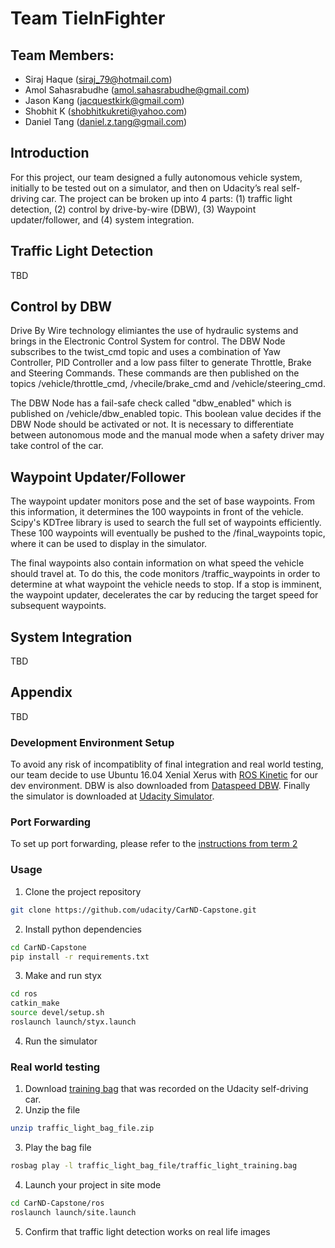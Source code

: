# Team TieInFighter

## Team Members:
* Siraj Haque (siraj_79@hotmail.com)
* Amol Sahasrabudhe (amol.sahasrabudhe@gmail.com)
* Jason Kang (jacquestkirk@gmail.com)
* Shobhit K (shobhitkukreti@yahoo.com)
* Daniel Tang (daniel.z.tang@gmail.com)

## Introduction

For this project, our team designed a fully autonomous vehicle system, initially to be tested out on a simulator, and then on Udacity’s real self-driving car. The project can be broken up into 4 parts: (1) traffic light detection, (2) control by drive-by-wire (DBW), (3) Waypoint updater/follower, and (4) system integration.

## Traffic Light Detection

TBD

## Control by DBW
Drive By Wire technology elimiantes the use of hydraulic systems  and brings in the Electronic Control System for control. The DBW Node subscribes to the twist_cmd topic and uses a combination of Yaw Controller, PID Controller and a low pass filter to generate Throttle, Brake and Steering Commands. These commands are then published on the topics 
/vehicle/throttle_cmd, /vhecile/brake_cmd and /vehicle/steering_cmd. 

The DBW Node has a fail-safe check called "dbw_enabled" which is published on /vehicle/dbw_enabled topic. This boolean value decides if the DBW Node should be activated or not. It is necessary to differentiate between autonomous mode and the manual mode when a safety driver may take control of the car. 

## Waypoint Updater/Follower

The waypoint updater monitors pose and the set of base waypoints. From this information, it determines the 100 waypoints in front of the vehicle. Scipy's KDTree library is used to search the full set of waypoints efficiently. These 100 waypoints will eventually be pushed to the /final_waypoints topic, where it can be used to display in the simulator. 

The final waypoints also contain information on what speed the vehicle should travel at. To do this, the code monitors /traffic_waypoints in order to determine at what waypoint the vehicle needs to stop. If a stop is imminent, the waypoint updater, decelerates the car by reducing the target speed for subsequent waypoints. 

## System Integration

TBD 
## Appendix

TBD

### Development Environment Setup

To avoid any risk of incompatiblity of final integration and real world testing, our team decide to use Ubuntu 16.04 Xenial Xerus with [ROS Kinetic](http://wiki.ros.org/kinetic/Installation/Ubuntu) for our dev environment. DBW is also downloaded from [Dataspeed DBW](https://bitbucket.org/DataspeedInc/dbw_mkz_ros). Finally the simulator is downloaded at [Udacity Simulator](https://github.com/udacity/CarND-Capstone/releases).

### Port Forwarding
To set up port forwarding, please refer to the [instructions from term 2](https://classroom.udacity.com/nanodegrees/nd013/parts/40f38239-66b6-46ec-ae68-03afd8a601c8/modules/0949fca6-b379-42af-a919-ee50aa304e6a/lessons/f758c44c-5e40-4e01-93b5-1a82aa4e044f/concepts/16cf4a78-4fc7-49e1-8621-3450ca938b77)

### Usage

1. Clone the project repository
```bash
git clone https://github.com/udacity/CarND-Capstone.git
```

2. Install python dependencies
```bash
cd CarND-Capstone
pip install -r requirements.txt
```
3. Make and run styx
```bash
cd ros
catkin_make
source devel/setup.sh
roslaunch launch/styx.launch
```
4. Run the simulator

### Real world testing
1. Download [training bag](https://s3-us-west-1.amazonaws.com/udacity-selfdrivingcar/traffic_light_bag_file.zip) that was recorded on the Udacity self-driving car.
2. Unzip the file
```bash
unzip traffic_light_bag_file.zip
```
3. Play the bag file
```bash
rosbag play -l traffic_light_bag_file/traffic_light_training.bag
```
4. Launch your project in site mode
```bash
cd CarND-Capstone/ros
roslaunch launch/site.launch
```
5. Confirm that traffic light detection works on real life images
